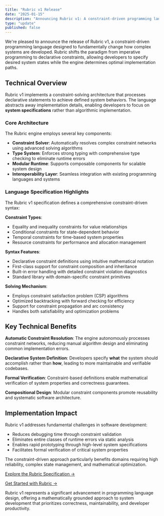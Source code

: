 ```yaml
---
title: "Rubric v1 Release"
date: "2025-01-15"
description: "Announcing Rubric v1: A constraint-driven programming language that enables declarative system development through automatic constraint solving and semantic validation."
type: "update"
published: false
---
```


We're pleased to announce the release of Rubric v1, a constraint-driven programming language designed to fundamentally change how complex systems are developed. Rubric shifts the paradigm from imperative programming to declarative constraints, allowing developers to specify desired system states while the engine determines optimal implementation paths.

## Technical Overview

Rubric v1 implements a constraint-solving architecture that processes declarative statements to achieve defined system behaviors. The language abstracts away implementation details, enabling developers to focus on **system specifications** rather than algorithmic implementation.

### Core Architecture

The Rubric engine employs several key components:

- **Constraint Solver**: Automatically resolves complex constraint networks using advanced solving algorithms
- **Type System**: Enforces strong typing with comprehensive type checking to eliminate runtime errors
- **Modular Runtime**: Supports composable components for scalable system design
- **Interoperability Layer**: Seamless integration with existing programming languages and systems

### Language Specification Highlights

The Rubric v1 specification defines a comprehensive constraint-driven syntax:

**Constraint Types**:
- Equality and inequality constraints for value relationships
- Conditional constraints for state-dependent behavior
- Temporal constraints for time-based system properties
- Resource constraints for performance and allocation management

**Syntax Features**:
- Declarative constraint definitions using intuitive mathematical notation
- First-class support for constraint composition and inheritance
- Built-in error handling with detailed constraint violation diagnostics
- Standard library with domain-specific constraint primitives

**Solving Mechanism**:
- Employs constraint satisfaction problem (CSP) algorithms
- Optimized backtracking with forward checking for efficiency
- Support for constraint propagation and arc consistency
- Handles both satisfiability and optimization problems

## Key Technical Benefits

**Automatic Constraint Resolution**: The engine autonomously processes constraint networks, reducing manual algorithm design and eliminating common implementation errors.

**Declarative System Definition**: Developers specify **what** the system should accomplish rather than **how**, leading to more maintainable and verifiable codebases.

**Formal Verification**: Constraint-based definitions enable mathematical verification of system properties and correctness guarantees.

**Compositional Design**: Modular constraint components promote reusability and systematic software architecture.

## Implementation Impact

Rubric v1 addresses fundamental challenges in software development:

- Reduces debugging time through constraint validation
- Eliminates entire classes of runtime errors via static analysis
- Enables rapid prototyping through high-level system specifications
- Facilitates formal verification of critical system properties

The constraint-driven approach particularly benefits domains requiring high reliability, complex state management, and mathematical optimization.

[Explore the Rubric Specification →](https://rubric.midspiral.com/spec)

[Get Started with Rubric →](https://rubric.midspiral.com)

Rubric v1 represents a significant advancement in programming language design, offering a mathematically grounded approach to system development that prioritizes correctness, maintainability, and developer productivity.
